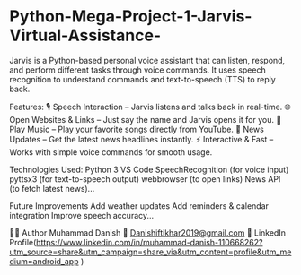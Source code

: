 # Python-Mega-Project-1-Jarvis-Virtual-Assistance-
Jarvis is a Python-based personal voice assistant that can listen, respond, and perform different tasks through voice commands. It uses speech recognition to understand commands and text-to-speech (TTS) to reply back.

Features:
🎙️ Speech Interaction – Jarvis listens and talks back in real-time.
🌐 Open Websites & Links – Just say the name and Jarvis opens it for you.
🎵 Play Music – Play your favorite songs directly from YouTube.
📰 News Updates – Get the latest news headlines instantly.
⚡ Interactive & Fast – Works with simple voice commands for smooth usage.

Technologies Used:
Python 3
VS Code
SpeechRecognition (for voice input)
pyttsx3 (for text-to-speech output)
webbrowser (to open links)
News API (to fetch latest news)...

Future Improvements
Add weather updates 
Add reminders & calendar integration 
Improve speech accuracy...

👨‍💻 Author Muhammad Danish 📧 Danishiftikhar2019@gmail.com 💼 LinkedIn Profile(https://www.linkedin.com/in/muhammad-danish-110668262?utm_source=share&utm_campaign=share_via&utm_content=profile&utm_medium=android_app )



